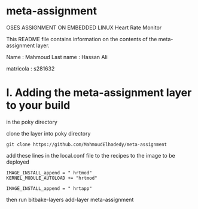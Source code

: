 # meta-assignment
OSES ASSIGNMENT ON EMBEDDED LINUX Heart Rate Monitor 


This README file contains information on the contents of the meta-assignment layer.

Name : Mahmoud
Last name : Hassan Ali 

matricola : s281632




I. Adding the meta-assignment layer to your build
=================================================
in the poky directory 

clone the layer into poky directory 

	git clone https://github.com/MahmoudElhadedy/meta-assignment

add these lines in the local.conf file to the recipes to the image to be deployed 

	IMAGE_INSTALL_append = " hrtmod"
	KERNEL_MODULE_AUTOLOAD += "hrtmod"

	IMAGE_INSTALL_append = " hrtapp"


then run 
	bitbake-layers add-layer meta-assignment

